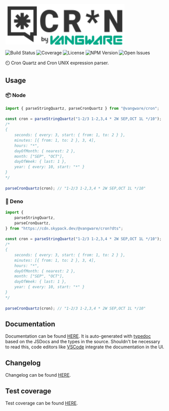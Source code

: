 <img alt="Vangware's Cron" src="./logo.svg" height="128" />

![Build Status][build-status-badge] ![Coverage][coverage-badge]
![License][license-badge] ![NPM Version][npm-version-badge]
![Open Issues][open-issues-badge]

⏲️ Cron Quartz and Cron UNIX expression parser.

## Usage

### 📦 Node

```typescript
import { parseStringQuartz, parseCronQuartz } from "@vangware/cron";

const cron = parseStringQuartz("1-2/3 1-2,3,4 * 2W SEP,OCT 1L */10");
/*
{
	seconds: { every: 3, start: { from: 1, to: 2 } },
	minutes: [{ from: 1, to: 2 }, 3, 4],
	hours: "*",
	dayOfMonth: { nearest: 2 },
	month: ["SEP", "OCT"],
	dayOfWeek: { last: 1 },
	year: { every: 10, start: "*" }
}
*/

parseCronQuartz(cron); // "1-2/3 1-2,3,4 * 2W SEP,OCT 1L */10"
```

### 🦕 Deno

```typescript
import {
	parseStringQuartz,
	parseCronQuartz,
} from "https://cdn.skypack.dev/@vangware/cron?dts";

const cron = parseStringQuartz("1-2/3 1-2,3,4 * 2W SEP,OCT 1L */10");
/*
{
	seconds: { every: 3, start: { from: 1, to: 2 } },
	minutes: [{ from: 1, to: 2 }, 3, 4],
	hours: "*",
	dayOfMonth: { nearest: 2 },
	month: ["SEP", "OCT"],
	dayOfWeek: { last: 1 },
	year: { every: 10, start: "*" }
}
*/

parseCronQuartz(cron); // "1-2/3 1-2,3,4 * 2W SEP,OCT 1L */10"
```

## Documentation

Documentation can be found [HERE][documentation]. It is auto-generated with
[typedoc][typedoc] based on the JSDocs and the types in the source. Shouldn't be
necessary to read this, code editors like [VSCode][vscode] integrate the
documentation in the UI.

## Changelog

Changelog can be found [HERE][changelog].

## Test coverage

Test coverage can be found [HERE][coverage].

<!-- Reference -->

[build-status-badge]:
	https://img.shields.io/github/workflow/status/vangware/cron/Test.svg?style=for-the-badge&labelColor=666&color=0a8&link=https://github.com/vangware/cron/actions
[changelog]: https://github.com/vangware/cron/blob/main/CHANGELOG.md
[coverage-badge]:
	https://img.shields.io/coveralls/github/vangware/cron.svg?style=for-the-badge&labelColor=666&color=0a8&link=https://coveralls.io/github/vangware/cron
[coverage]: https://coveralls.io/github/vangware/cron
[documentation]: https://cron.vangware.com
[license-badge]:
	https://img.shields.io/npm/l/@vangware/cron.svg?style=for-the-badge&labelColor=666&color=0a8&link=https://github.com/vangware/cron/blob/main/LICENSE
[npm-version-badge]:
	https://img.shields.io/npm/v/@vangware/cron.svg?style=for-the-badge&labelColor=666&color=0a8&link=https://npm.im/@vangware/cron
[open-issues-badge]:
	https://img.shields.io/github/issues/vangware/cron.svg?style=for-the-badge&labelColor=666&color=0a8&link=https://github.com/vangware/cron/issues
[typedoc]: https://typedoc.org/
[vscode]: https://code.visualstudio.com/
